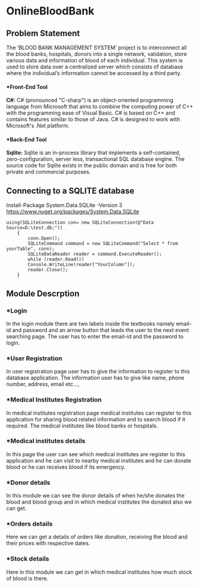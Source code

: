 # OnlineBloodBank

## Problem Statement
The ‘BLOOD BANK MANAGEMENT SYSTEM’ project is to interconnect all the blood banks, hospitals, donors into a single network, validation, store various data and information of blood of each individual. This system is used to store data over a centralized server which consists of database where the individual’s information cannot be accessed by a third party.
#### *Front-End Tool
**C#:** C# (pronounced "C-sharp") is an object-oriented programming language from Microsoft that aims to combine the computing power of C++ with the programming ease of Visual Basic. C# is based on C++ and contains features similar to those of Java. C# is designed to work with Microsoft's .Net platform.
#### *Back-End Tool
**Sqlite:** Sqlite is an in-process library that implements a self-contained, zero-configuration, server less, transactional SQL database engine. The source code for Sqlite exists in the public domain and is free for both private and commercial purposes.

## Connecting to a SQLITE database
Install-Package System.Data.SQLite -Version 3 
https://www.nuget.org/packages/System.Data.SQLite
```
using(SQLiteConnection con= new SQLiteConnection(@"Data Source=D:\test.db;"))
    {
        conn.Open();
        SQLiteCommand command = new SQLiteCommand("Select * from yourTable", conn);
        SQLiteDataReader reader = command.ExecuteReader();
        while (reader.Read())
        Console.WriteLine(reader["YourColumn"]);
        reader.Close();
    }
```
## Module Descrption
### *Login
In the login module there are two labels inside the textbooks namely email-id and password and an arrow button that leads the user to the next event searching page. The user has to enter the email-id and the password to login.
### *User Registration      
In user registration page user has to give the information to register to this database application. The information user has to give like name, phone number, address, email etc...,
### *Medical Institutes Registration
In medical institutes registration page medical institutes can register to this application for sharing blood related information and to search blood if it required. The medical institutes like blood banks or hospitals. 
### *Medical institutes details
In this page the user can see which medical institutes are register to this application and he can visit to nearby medical institutes and he can donate blood or he can receives blood if its emergency.
### *Donor details
In this module we can see the donor details of when he/she donates the blood and blood group and in which medical institutes the donated also we can get.
### *Orders details
Here we can get a details of orders like donation, receiving the blood and their prices with respective dates.
### *Stock details
Here in this module we can get in which medical institutes how much stock of blood is there.
